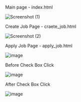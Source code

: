 Main page - index.html


![Screenshot (1)](https://github.com/KathiravanGnanam/Java_Full_Stack/assets/87167379/2b52cd75-8c3e-417a-98e7-637296178716)

Create Job Page - craete_job.html


![Screenshot (2)](https://github.com/KathiravanGnanam/Java_Full_Stack/assets/87167379/cc4f388d-48b5-4dee-a0cc-15d70539324e)


Apply Job Page - apply_job.html

![image](https://github.com/KathiravanGnanam/Java_Full_Stack/assets/87167379/81c2b946-5b24-4ab7-a651-e40363a6110c)

Before Check Box Click

![image](https://github.com/KathiravanGnanam/Java_Full_Stack/assets/87167379/ec493456-9181-44cf-b237-a6cbc5b6cd61)

After Check Box Click

![image](https://github.com/KathiravanGnanam/Java_Full_Stack/assets/87167379/f99bb6ab-0f95-46d8-a346-eb00cc173614)



